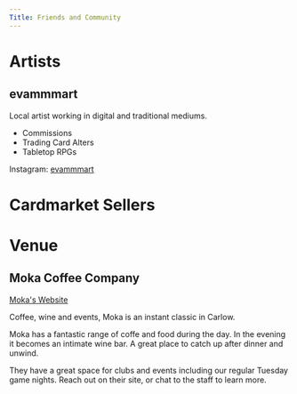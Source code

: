 ```yaml
---
Title: Friends and Community
---
```


# Artists

## evammmart

Local artist working in digital and traditional mediums.
- Commissions
- Trading Card Alters
- Tabletop RPGs

Instagram: [evammmart](https://www.instagram.com/p/DM2WovRoo3u/?igsh=bGF3OXEyc3JpZXY0)

# Cardmarket Sellers

# Venue

## Moka Coffee Company

[Moka's Website](https://www.mokacoffeecompany.com/)

Coffee, wine and events, Moka is an instant classic in Carlow. 

Moka has a fantastic range of coffe and food during the day. In the evening it becomes an intimate wine bar. A great place to catch up after dinner and unwind. 

They have a great space for clubs and events including our regular Tuesday game nights. Reach out on their site, or chat to the staff to learn more.

